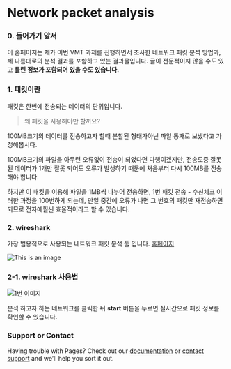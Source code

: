 # Network packet analysis 


### 0. 들어가기 앞서
이 홈페이지는 제가 이번 VMT 과제를 진행하면서 조사한 네트워크 패킷 분석 방법과, 제 나름대로의 분석 결과를 포함하고 있는 결과물입니다.
글이 전문적이지 않을 수도 있고 **틀린 정보가 포함되어 있을 수도 있습니다.**

### 1. 패킷이란
패킷은 한번에 전송되는 데이터의 단위입니다. 
> 왜 패킷을 사용해야만 할까요?

100MB크기의 데이터를 전송하고자 할때 분할된 형태가아닌 파일 통째로 보냈다고 가정해봅시다. 

100MB크기의 파일을 아무런 오류없이 전송이 되었다면 다행이겠지만, 전송도중 잘못된 데이터가 1개만 잘못 되어도 오류가 발생하기 때문에 처음부터 다시 100MB를 전송해야 합니다. 

하지만 이 패킷을 이용해 파일을 1MB씩 나누어 전송하면, 1번 패킷 전송 - 수신체크 이러한 과정을 100번하게 되는데, 만일 중간에 오류가 나면 그 번호의 패킷만 재전송하면 되므로 전자에훨씬 효율적이라고 할 수 있습니다.

### 2. wireshark
가장 범용적으로 사용되는 네트워크 패킷 분석 툴 입니다.
[홈페이지](https://www.wireshark.org/download.html)

![This is an image](https://www.wireshark.org/assets/theme-2015/images/wireshark_logo.png)

### 2-1. wireshark 사용법

![1번 이미지](https://t1.daumcdn.net/cfile/tistory/994F0C3E5AAB2FA005)

분석 하고자 하는 네트워크를 클릭한 뒤 **start** 버튼을 누르면 실시간으로 패킷 정보를 확인할 수 있습니다.

### Support or Contact

Having trouble with Pages? Check out our [documentation](https://docs.github.com/categories/github-pages-basics/) or [contact support](https://support.github.com/contact) and we’ll help you sort it out.
